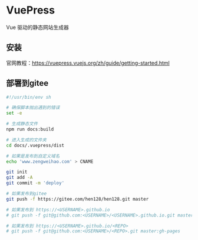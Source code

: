 # VuePress

Vue 驱动的静态网站生成器   

## 安装

官网教程：https://vuepress.vuejs.org/zh/guide/getting-started.html

## 部署到gitee

```sh
#!/usr/bin/env sh

# 确保脚本抛出遇到的错误
set -e

# 生成静态文件
npm run docs:build

# 进入生成的文件夹
cd docs/.vuepress/dist

# 如果是发布到自定义域名
echo 'www.zengweihao.com' > CNAME

git init
git add -A
git commit -m 'deploy'

# 如果发布到gitee
git push -f https://gitee.com/hen128/hen128.git master

# 如果发布到 https://<USERNAME>.github.io
# git push -f git@github.com:<USERNAME>/<USERNAME>.github.io.git master

# 如果发布到 https://<USERNAME>.github.io/<REPO>
# git push -f git@github.com:<USERNAME>/<REPO>.git master:gh-pages
```